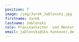 ```yaml
---
position: 7
image: /img/Jurek_Jablonski.jpg
firstname: Jurek
lastname: Jablonski
role: Praxisanleiter  und Mentor
email: jablonski@iks-hannover.de
---
```


